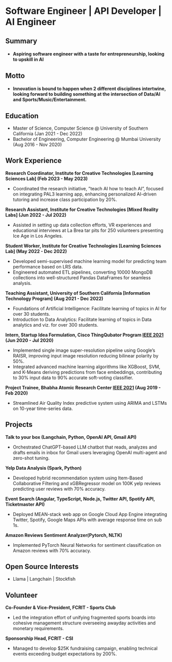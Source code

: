 # Software Engineer | API Developer | AI Engineer

## Summary
  - #### Aspiring software engineer with a taste for entrepreneurship, looking to upskill in AI

## Motto
  - #### Innovation is bound to happen when 2 different disciplines intertwine, looking forward to building something at the intersection of Data/AI and Sports/Music/Entertainment.


## Education
- Master of Science, Computer Science @ University of Southern California (Jan 2021 - Dec 2022)
- Bachelor of Engineering, Computer Engineering @ Mumbai University (Aug 2016 - Nov 2020)


## Work Experience
**Research Coordinator, Institute for Creative Technologies [Learning Sciences Lab] (Feb 2023 - May 2023)**
  - Coordinated the research initiative, ”teach AI how to teach AI”, focused on integrating PAL3 learning app, enhancing personalized AI-driven tutoring and increase class participation by 20%.

**Research Assistant, Institute for Creative Technologies [Mixed Reality Labs] (Jun 2022 - Jul 2022)**
  - Assisted in setting up data collection efforts, VR experiences and educational interviews at La Brea tar pits for 250 volunteers presenting Ice Age in Los Angeles.

**Student Worker, Institute for Creative Technologies [Learning Sciences Lab] (May 2022 - Dec 2022)**
  - Developed semi-supervised machine learning model for predicting team performance based on LRS data.
  - Engineered automated ETL pipelines, converting 10000 MongoDB collections into well-structured Pandas DataFrames for seamless analysis.

**Teaching Assistant, University of Southern California [Information Technology Program] (Aug 2021 - Dec 2022)**
  - Foundations of Artificial Intelligence: Facilitate learning of topics in AI for over 30 students.
  - Introduction to Data Analytics: Facilitate learning of topics in Data analytics and viz. for over 300 students.

**Intern, Startup Idea Formulation, Cisco ThingQubator Program [IEEE 2021](https://ieeexplore.ieee.org/document/9544851) (Jun 2020 - Jul 2020)**
  - Implemented single image super-resolution pipeline using Google’s RAISR, improving input image resolution reducing bilinear polarity by 50%.
  - Integrated advanced machine learning algorithms like XGBoost, SVM, and K-Means deriving predictions from face embeddings, contributing to 30% input data to 90% accurate soft-voting classifier.

**Project Trainee, Bhabha Atomic Research Center [IEEE 2021](https://ieeexplore.ieee.org/document/9544851) (Aug 2019 - Feb 2020)**
  - Streamlined Air Quality Index predictive system using ARIMA and LSTMs on 10-year time-series data.


## Projects
**Talk to your box (Langchain, Python, OpenAI API, Gmail API)**
  - Orchestrated ChatGPT-based LLM chatbot that reads, analyzes and drafts emails in inbox for Gmail users leveraging OpenAI multi-agent and zero-shot tuning.

**Yelp Data Analysis (Spark, Python)**
  - Developed hybrid recommendation system using Item-Based Collaborative Filtering and xGBRegressor model on 100K yelp reviews predicting user reviews with 70% accuracy.

**Event Search (Angular, TypeScript, Node.js, Twitter API, Spotify API, Ticketmaster API)**
  - Deployed MEAN-stack web app on Google Cloud App Engine integrating Twitter, Spotify, Google Maps APIs with average response time on sub 1s.

**Amazon Reviews Sentiment Analyzer(Pytorch, NLTK)**
  - Implemented PyTorch Neural Networks for sentiment classification on Amazon reviews with 70% accuracy.


## Open Source Interests
- Llama | Langchain | Stockfish


## Volunteer
**Co-Founder & Vice-President, FCRIT - Sports Club**
  - Led the integration effort of unifying fragmented sports boards into cohesive management structure overseeing awayday activities and monetary requirements.

**Sponsorship Head, FCRIT - CSI**
  - Managed to develop $25K fundraising campaign, enabling technical events exceeding budget expectations by 200%.
